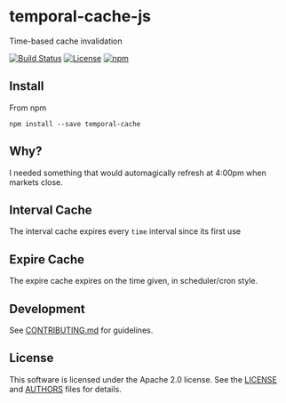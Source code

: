 # temporal-cache-js

Time-based cache invalidation

[![Build Status](https://github.com/timkpaine/temporal-cache-js/workflows/Build%20Status/badge.svg?branch=main)](https://github.com/timkpaine/temporal-cache/actions?query=workflow%3A%22Build+Status%22)
[![License](https://img.shields.io/github/license/timkpaine/temporal-cache-js.svg)](https://www.npmjs.com/package/temporal-cache)
[![npm](https://img.shields.io/npm/v/temporal-cache.svg)](https://www.npmjs.com/package/temporal-cache)



## Install

From npm

`npm install --save temporal-cache`

## Why?

I needed something that would automagically refresh at 4:00pm when markets close.


## Interval Cache

The interval cache expires every `time` interval since its first use


## Expire Cache

The expire cache expires on the time given, in scheduler/cron style.

## Development

See [CONTRIBUTING.md](./CONTRIBUTING.md) for guidelines.

## License

This software is licensed under the Apache 2.0 license. See the
[LICENSE](LICENSE) and [AUTHORS](AUTHORS) files for details.
